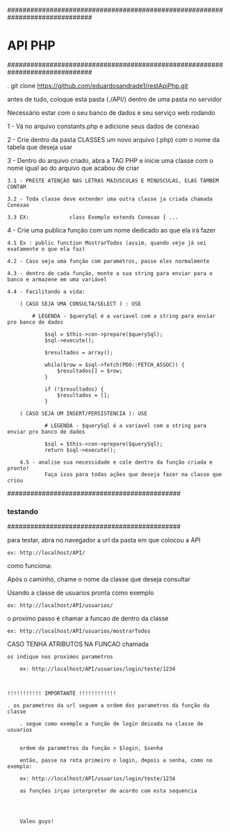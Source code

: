 ##############################################################################
#                                   API PHP                                  #
##############################################################################



. git clone https://github.com/eduardosandrade1/restApiPhp.git








antes de tudo, coloque esta pasta (./API/) dentro de uma pasta no servidor

Necessário estar com o seu banco de dados e seu serviço web rodando












1 - Vá no arquivo constants.php e adicione seus dados de conexao




2 - Crie dentro da pasta CLASSES um novo arquivo (.php) com o nome da tabela que deseja usar




3 - Dentro do arquivo criado, abra a TAG PHP e inicie uma classe com o nome igual ao do arquivo que acabou de criar 

    3.1 - PRESTE ATENÇÃO NAS LETRAS MAIUSCULAS E MINUSCULAS, ELAS TAMBÉM CONTAM

    3.2 - Toda classe deve extender uma outra classe ja criada chamada Conexao

    3.3 EX:             class Exemplo extends Conexao { ...





4 - Crie uma publica função com um nome dedicado ao que ela irá fazer 

    4.1 Ex : public function MostrarTodos (assim, quando vejo já sei exatamente o que ela faz)

    4.2 - Caso seja uma função com parametros, passe eles normalmente

    4.3 - dentro de cada função, monte a sua string para enviar para o banco e armazene em uma variável

    4.4 - Facilitando a vida:

        ( CASO SEJA UMA CONSULTA/SELECT ) : USE

            # LEGENDA - $querySql é a variavel com a string para enviar pro banco de dados

                $sql = $this->con->prepare($querySql);
				$sql->execute();

				$resultados = array();

				while($row = $sql->fetch(PDO::FETCH_ASSOC)) {
					$resultados[] = $row;
				}

				if (!$resultados) {
					$resultados = [];
				}

        ( CASO SEJA UM INSERT/PERSISTENCIA ): USE

                # LEGENDA - $querySql é a variavel com a string para enviar pro banco de dados

                $sql = $this->con->prepare($querySql);
				return $sql->execute();

        4.5 - analise sua necessidade e cole dentro da função criada e pronto!
                Faça isso para todas ações que deseja fazer na classe que criou





#############################################
###             testando                  ###
#############################################




para testar, abra no navegador a url da pasta em que colocou a API

    ex: http://localhost/API/

como funciona:

Após o caminho, chame o nome da classe que deseja consultar

Usando a classe de usuarios pronta como exemplo

    ex: http://localhost/API/usuarios/


o proximo passo é chamar a funcao de dentro da classe

    ex: http://localhost/API/usuarios/mostrarTodos


CASO TENHA ATRIBUTOS NA FUNCAO chamada

    os indique nos proximos parametros

        ex: http://localhost/API/usuarios/login/teste/1234


    
    !!!!!!!!!!! IMPORTANTE !!!!!!!!!!!!

    . os parametros da url seguem a ordem dos parametros da função da classe

        . segue como exemplo a função de login deixada na classe de usuarios


        ordem de parametros da função > $login, $senha

        então, passe na rota primeiro o login, depois a senha, como no exemplo:

        ex: http://localhost/API/usuarios/login/teste/1234

        as funções irçao interpretar de acordo com esta sequencia
        



        Valeu guys!

